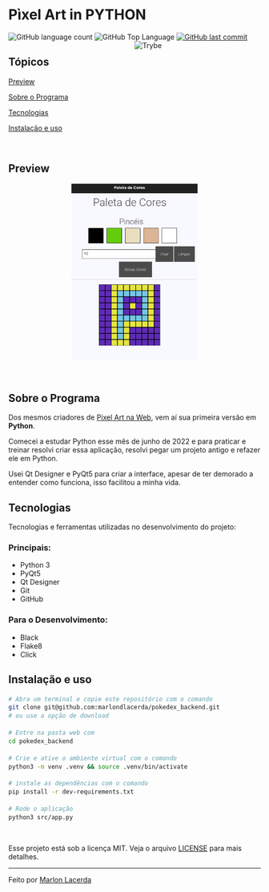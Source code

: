 # Pìxel Art in PYTHON

<img alt="GitHub language count" src="https://img.shields.io/github/languages/count/marlondlacerda/pokedex_backend?color=6E40C9&style=flat-square">
  <img alt="GitHub Top Language" src="https://img.shields.io/github/languages/top/marlondlacerda/pokedex_backend?color=2b7489&style=flat-square">
  <a href="https://github.com/marlondlacerda/pokedex_backend/commits/main">
    <img alt="GitHub last commit" src="https://img.shields.io/github/last-commit/marlondlacerda/pokedex_backend?color=6E40C9&style=flat-square">
  </a>

<img align="right" src="https://www.pngkit.com/png/full/23-232103_pokeball-clipart-tiny-gif-pokeball.png" width="50%" alt="Trybe">

## Tópicos

[Preview](#preview)

[Sobre o Programa](#sobre-o-programa)

[Tecnologias](#tecnologias)

[Instalação e uso](#instalação-e-uso)

<br>

## Preview

<div align="center">
<img align="center" src="public/img/preview.png" width="50%" alt="Preview">
</div>
<br>


<br>

## Sobre o Programa

Dos mesmos criadores de [Pixel Art na Web](https://github.com/marlondlacerda/trybe-projetos/tree/main/fundamentals/bloco_5/pixel-art#readme), vem aí sua primeira versão em **Python**.

Comecei a estudar Python esse mês de junho de 2022 e para praticar e treinar resolvi criar essa aplicação, resolvi pegar um projeto antigo e refazer ele em Python.

Usei Qt Designer e PyQt5 para criar a interface, apesar de ter demorado a entender como funciona, isso facilitou a minha vida.

## Tecnologias

Tecnologias e ferramentas utilizadas no desenvolvimento do projeto:

### Principais:
- Python 3
- PyQt5
- Qt Designer
- Git
- GitHub

### Para o Desenvolvimento:
- Black
- Flake8
- Click

## Instalação e uso
```bash
# Abra um terminal e copie este repositório com o comando
git clone git@github.com:marlondlacerda/pokedex_backend.git
# ou use a opção de download

# Entre na pasta web com 
cd pokedex_backend

# Crie e ative o ambiente virtual com o comando
python3 -m venv .venv && source .venv/bin/activate

# instale as dependências com o comando
pip install -r dev-requirements.txt

# Rode o aplicação
python3 src/app.py
```

<br>

Esse projeto está sob a licença MIT. Veja o arquivo [LICENSE](/LICENSE) para mais detalhes.

---

Feito por [Marlon Lacerda](https://github.com/marlondlacerda)
